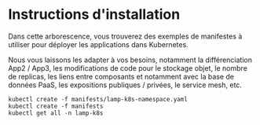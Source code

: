 # Instructions d'installation

Dans cette arborescence, vous trouverez des exemples de manifestes à utiliser pour déployer les applications dans Kubernetes.

Nous vous laissons les adapter à vos besoins, notamment la différenciation App2 / App3, les modifications de code pour le stockage objet, le nombre de replicas, les liens entre composants et notamment avec la base de données PaaS, les expositions publiques / privées, le service mesh, etc.

```
kubectl create -f manifests/lamp-k8s-namespace.yaml
kubectl create -f manifests
kubectl get all -n lamp-k8s
```

